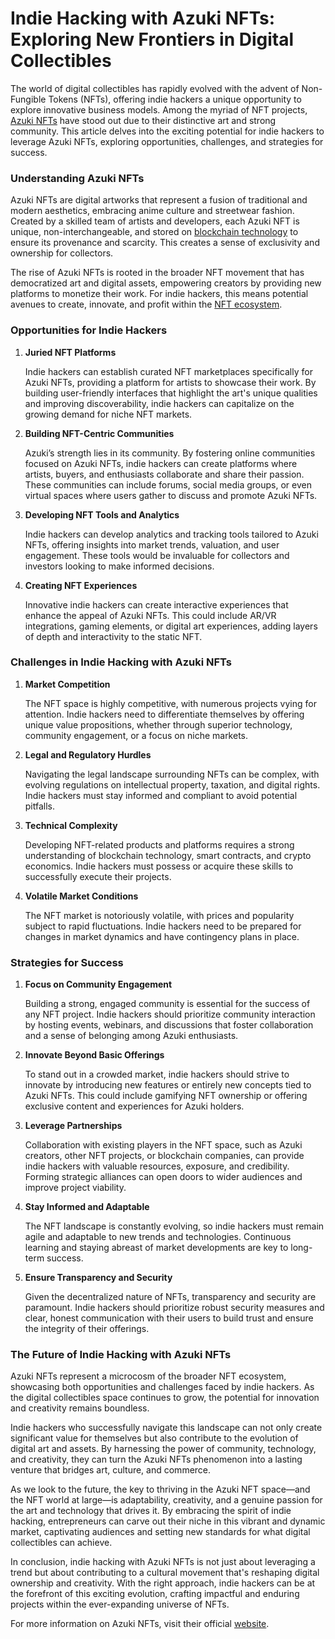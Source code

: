 # Indie Hacking with Azuki NFTs: Exploring New Frontiers in Digital Collectibles

The world of digital collectibles has rapidly evolved with the advent of Non-Fungible Tokens (NFTs), offering indie hackers a unique opportunity to explore innovative business models. Among the myriad of NFT projects, [Azuki NFTs](https://www.azuki.com/) have stood out due to their distinctive art and strong community. This article delves into the exciting potential for indie hackers to leverage Azuki NFTs, exploring opportunities, challenges, and strategies for success.

### Understanding Azuki NFTs

Azuki NFTs are digital artworks that represent a fusion of traditional and modern aesthetics, embracing anime culture and streetwear fashion. Created by a skilled team of artists and developers, each Azuki NFT is unique, non-interchangeable, and stored on [blockchain technology](https://www.license-token.com/wiki/what-is-blockchain) to ensure its provenance and scarcity. This creates a sense of exclusivity and ownership for collectors.

The rise of Azuki NFTs is rooted in the broader NFT movement that has democratized art and digital assets, empowering creators by providing new platforms to monetize their work. For indie hackers, this means potential avenues to create, innovate, and profit within the [NFT ecosystem](https://www.license-token.com/wiki/what-are-nf-ts).

### Opportunities for Indie Hackers

1. **Juried NFT Platforms**

   Indie hackers can establish curated NFT marketplaces specifically for Azuki NFTs, providing a platform for artists to showcase their work. By building user-friendly interfaces that highlight the art's unique qualities and improving discoverability, indie hackers can capitalize on the growing demand for niche NFT markets.

2. **Building NFT-Centric Communities**

   Azuki’s strength lies in its community. By fostering online communities focused on Azuki NFTs, indie hackers can create platforms where artists, buyers, and enthusiasts collaborate and share their passion. These communities can include forums, social media groups, or even virtual spaces where users gather to discuss and promote Azuki NFTs.

3. **Developing NFT Tools and Analytics**

   Indie hackers can develop analytics and tracking tools tailored to Azuki NFTs, offering insights into market trends, valuation, and user engagement. These tools would be invaluable for collectors and investors looking to make informed decisions.

4. **Creating NFT Experiences**

   Innovative indie hackers can create interactive experiences that enhance the appeal of Azuki NFTs. This could include AR/VR integrations, gaming elements, or digital art experiences, adding layers of depth and interactivity to the static NFT.

### Challenges in Indie Hacking with Azuki NFTs

1. **Market Competition**

   The NFT space is highly competitive, with numerous projects vying for attention. Indie hackers need to differentiate themselves by offering unique value propositions, whether through superior technology, community engagement, or a focus on niche markets.

2. **Legal and Regulatory Hurdles**

   Navigating the legal landscape surrounding NFTs can be complex, with evolving regulations on intellectual property, taxation, and digital rights. Indie hackers must stay informed and compliant to avoid potential pitfalls.

3. **Technical Complexity**

   Developing NFT-related products and platforms requires a strong understanding of blockchain technology, smart contracts, and crypto economics. Indie hackers must possess or acquire these skills to successfully execute their projects.

4. **Volatile Market Conditions**

   The NFT market is notoriously volatile, with prices and popularity subject to rapid fluctuations. Indie hackers need to be prepared for changes in market dynamics and have contingency plans in place.

### Strategies for Success

1. **Focus on Community Engagement**

   Building a strong, engaged community is essential for the success of any NFT project. Indie hackers should prioritize community interaction by hosting events, webinars, and discussions that foster collaboration and a sense of belonging among Azuki enthusiasts.

2. **Innovate Beyond Basic Offerings**

   To stand out in a crowded market, indie hackers should strive to innovate by introducing new features or entirely new concepts tied to Azuki NFTs. This could include gamifying NFT ownership or offering exclusive content and experiences for Azuki holders.

3. **Leverage Partnerships**

   Collaboration with existing players in the NFT space, such as Azuki creators, other NFT projects, or blockchain companies, can provide indie hackers with valuable resources, exposure, and credibility. Forming strategic alliances can open doors to wider audiences and improve project viability.

4. **Stay Informed and Adaptable**

   The NFT landscape is constantly evolving, so indie hackers must remain agile and adaptable to new trends and technologies. Continuous learning and staying abreast of market developments are key to long-term success.

5. **Ensure Transparency and Security**

   Given the decentralized nature of NFTs, transparency and security are paramount. Indie hackers should prioritize robust security measures and clear, honest communication with their users to build trust and ensure the integrity of their offerings.

### The Future of Indie Hacking with Azuki NFTs

Azuki NFTs represent a microcosm of the broader NFT ecosystem, showcasing both opportunities and challenges faced by indie hackers. As the digital collectibles space continues to grow, the potential for innovation and creativity remains boundless.

Indie hackers who successfully navigate this landscape can not only create significant value for themselves but also contribute to the evolution of digital art and assets. By harnessing the power of community, technology, and creativity, they can turn the Azuki NFTs phenomenon into a lasting venture that bridges art, culture, and commerce.

As we look to the future, the key to thriving in the Azuki NFT space—and the NFT world at large—is adaptability, creativity, and a genuine passion for the art and technology that drives it. By embracing the spirit of indie hacking, entrepreneurs can carve out their niche in this vibrant and dynamic market, captivating audiences and setting new standards for what digital collectibles can achieve.

In conclusion, indie hacking with Azuki NFTs is not just about leveraging a trend but about contributing to a cultural movement that's reshaping digital ownership and creativity. With the right approach, indie hackers can be at the forefront of this exciting evolution, crafting impactful and enduring projects within the ever-expanding universe of NFTs.

For more information on Azuki NFTs, visit their official [website](https://www.azuki.com/).